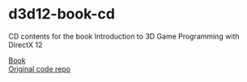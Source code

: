 # d3d12-book-cd
CD contents for the book Introduction to 3D Game Programming with DirectX 12  
  
[Book](https://www.amazon.com/gp/product/1942270062)  
[Original code repo](https://github.com/d3dcoder/d3d12book)